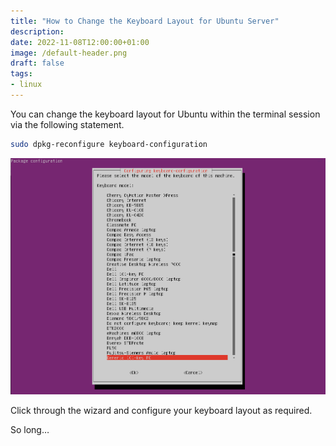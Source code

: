 ```yaml
---
title: "How to Change the Keyboard Layout for Ubuntu Server"
description: 
date: 2022-11-08T12:00:00+01:00
image: /default-header.png
draft: false
tags: 
- linux
---
```


You can change the keyboard layout for Ubuntu within the terminal session via the following statement. 
<!--more-->


```bash {style=nord}
sudo dpkg-reconfigure keyboard-configuration
```

![List of keyboard layouts](list_of_keyboard_layouts.png)

Click through the wizard and configure your keyboard layout as required.

So long…